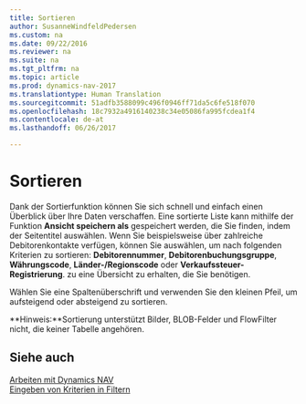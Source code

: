 ```yaml
---
title: Sortieren
author: SusanneWindfeldPedersen
ms.custom: na
ms.date: 09/22/2016
ms.reviewer: na
ms.suite: na
ms.tgt_pltfrm: na
ms.topic: article
ms.prod: dynamics-nav-2017
ms.translationtype: Human Translation
ms.sourcegitcommit: 51adfb3588099c496f0946ff71da5c6fe518f070
ms.openlocfilehash: 18c7932a4916140238c34e05086fa995fcdea1f4
ms.contentlocale: de-at
ms.lasthandoff: 06/26/2017

---
```

    
# <a name="sorting"></a>Sortieren
Dank der Sortierfunktion können Sie sich schnell und einfach einen Überblick über Ihre Daten verschaffen. Eine sortierte Liste kann mithilfe der Funktion **Ansicht speichern als** gespeichert werden, die Sie finden, indem der Seitentitel auswählen. Wenn Sie beispielsweise über zahlreiche Debitorenkontakte verfügen, können Sie auswählen, um nach folgenden Kriterien zu sortieren: **Debitorennummer**, **Debitorenbuchungsgruppe**, **Währungscode**, **Länder-/Regionscode** oder **Verkaufssteuer-Registrierung**. zu eine Übersicht zu erhalten, die Sie benötigen.

Wählen Sie eine Spaltenüberschrift und verwenden Sie den kleinen Pfeil, um aufsteigend oder absteigend zu sortieren.  

**Hinweis:**Sortierung unterstützt Bilder, BLOB-Felder und FlowFilter nicht, die keiner Tabelle angehören.

## <a name="see-also"></a>Siehe auch
[Arbeiten mit Dynamics NAV](ui-work-product.md)  
[Eingeben von Kriterien in Filtern](ui-enter-criteria-filters.md)


